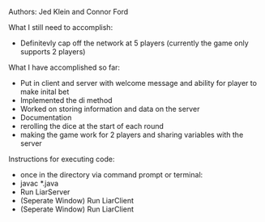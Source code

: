 Authors: Jed Klein and Connor Ford
  
What I still need to accomplish:
  - Definitevly cap off the network at 5 players (currently the game only supports 2 players)
 
What I have accomplished so far:
  - Put in client and server with welcome message and ability for player to make inital bet
  - Implemented the di method
  - Worked on storing information and data on the server
  - Documentation
  - rerolling the dice at the start of each round
  - making the game work for 2 players and sharing variables with the server

Instructions for executing code:
  - once in the directory via command prompt or terminal:
  - javac *.java
  - Run LiarServer
  - (Seperate Window) Run LiarClient
  - (Seperate Window) Run LiarClient
  

 
  

